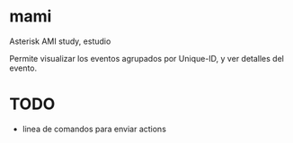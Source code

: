mami
====

Asterisk AMI study, estudio

Permite visualizar los eventos agrupados por Unique-ID, y ver detalles del evento.


TODO
====
 * linea de comandos para enviar actions
